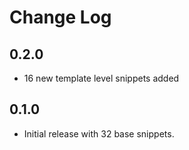 # Change Log


## 0.2.0

- 16 new template level snippets added

## 0.1.0

- Initial release with 32 base snippets.